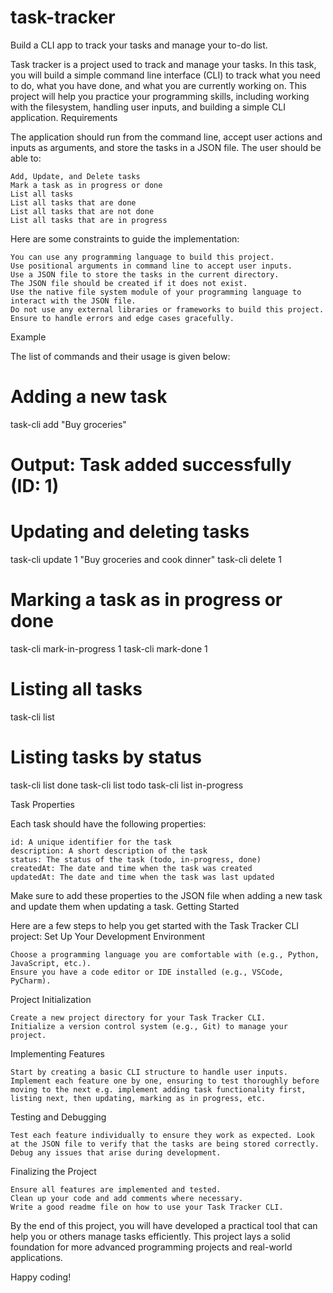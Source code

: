 # task-tracker
Build a CLI app to track your tasks and manage your to-do list. 



Task tracker is a project used to track and manage your tasks. In this task, you will build a simple command line interface (CLI) to track what you need to do, what you have done, and what you are currently working on. This project will help you practice your programming skills, including working with the filesystem, handling user inputs, and building a simple CLI application.
Requirements

The application should run from the command line, accept user actions and inputs as arguments, and store the tasks in a JSON file. The user should be able to:

    Add, Update, and Delete tasks
    Mark a task as in progress or done
    List all tasks
    List all tasks that are done
    List all tasks that are not done
    List all tasks that are in progress

Here are some constraints to guide the implementation:

    You can use any programming language to build this project.
    Use positional arguments in command line to accept user inputs.
    Use a JSON file to store the tasks in the current directory.
    The JSON file should be created if it does not exist.
    Use the native file system module of your programming language to interact with the JSON file.
    Do not use any external libraries or frameworks to build this project.
    Ensure to handle errors and edge cases gracefully.

Example

The list of commands and their usage is given below:

# Adding a new task
task-cli add "Buy groceries"
# Output: Task added successfully (ID: 1)

# Updating and deleting tasks
task-cli update 1 "Buy groceries and cook dinner"
task-cli delete 1

# Marking a task as in progress or done
task-cli mark-in-progress 1
task-cli mark-done 1

# Listing all tasks
task-cli list

# Listing tasks by status
task-cli list done
task-cli list todo
task-cli list in-progress

Task Properties

Each task should have the following properties:

    id: A unique identifier for the task
    description: A short description of the task
    status: The status of the task (todo, in-progress, done)
    createdAt: The date and time when the task was created
    updatedAt: The date and time when the task was last updated

Make sure to add these properties to the JSON file when adding a new task and update them when updating a task.
Getting Started

Here are a few steps to help you get started with the Task Tracker CLI project:
Set Up Your Development Environment

    Choose a programming language you are comfortable with (e.g., Python, JavaScript, etc.).
    Ensure you have a code editor or IDE installed (e.g., VSCode, PyCharm).

Project Initialization

    Create a new project directory for your Task Tracker CLI.
    Initialize a version control system (e.g., Git) to manage your project.

Implementing Features

    Start by creating a basic CLI structure to handle user inputs.
    Implement each feature one by one, ensuring to test thoroughly before moving to the next e.g. implement adding task functionality first, listing next, then updating, marking as in progress, etc.

Testing and Debugging

    Test each feature individually to ensure they work as expected. Look at the JSON file to verify that the tasks are being stored correctly.
    Debug any issues that arise during development.

Finalizing the Project

    Ensure all features are implemented and tested.
    Clean up your code and add comments where necessary.
    Write a good readme file on how to use your Task Tracker CLI.

By the end of this project, you will have developed a practical tool that can help you or others manage tasks efficiently. This project lays a solid foundation for more advanced programming projects and real-world applications.

Happy coding!
